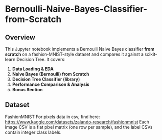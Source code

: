 # Bernoulli-Naive-Bayes-Classifier-from-Scratch

## Overview
This Jupyter notebook implements a Bernoulli Naive Bayes classifier **from scratch** on a fashion-MNIST-style dataset and compares it against a scikit-learn Decision Tree. It covers:

1. **Data Loading & EDA**  
2. **Naive Bayes (Bernoulli) from Scratch**  
3. **Decision Tree Classifier (library)**  
4. **Performance Comparison & Analysis**  
5. **Bonus Section**

## Dataset
FashionMNIST
For pixels data in csv, find here: https://www.kaggle.com/datasets/zalando-research/fashionmnist
Each image CSV is a flat pixel matrix (one row per sample), and the label CSVs contain integer class labels.
